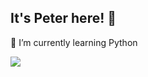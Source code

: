 ## It's Peter here! 👋
🌱 I’m currently learning Python

<img src="(https://github.com/Ninja2EatYa/Ninja2EatYa/blob/main/wallpaperflare.com_wallpaper%20(10).jpg?raw=true)" align=?>
